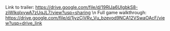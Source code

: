 Link to trailer: https://drive.google.com/file/d/19RlJa6UIgbkS8-ziWlkqlxywA7zUqJL7/view?usp=sharing \n
Full game walkthrough: https://drive.google.com/file/d/1jyzCjVRv_Vu_bzevod9NCA12VSwaOAcF/view?usp=drive_link
